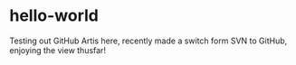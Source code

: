 # hello-world
Testing out GitHub
Artis here, recently made a switch form SVN to GitHub, enjoying the view thusfar!
